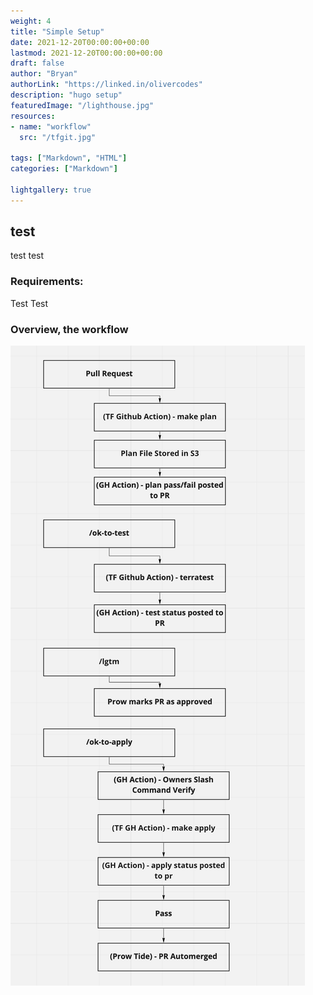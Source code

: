 ```yaml
---
weight: 4
title: "Simple Setup"
date: 2021-12-20T00:00:00+00:00
lastmod: 2021-12-20T00:00:00+00:00
draft: false
author: "Bryan"
authorLink: "https://linked.in/olivercodes"
description: "hugo setup"
featuredImage: "/lighthouse.jpg"
resources:
- name: "workflow"
  src: "/tfgit.jpg"

tags: ["Markdown", "HTML"]
categories: ["Markdown"]

lightgallery: true
---
```


## test

test test

### Requirements:

Test Test


### Overview, the workflow

![/tfgit.jpg](/tfgit.png)

